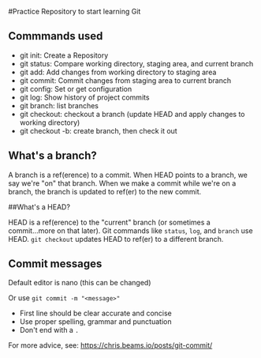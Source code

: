 #Practice Repository to start learning Git


## Commmands used

- git init: Create a Repository
- git status: Compare working directory, staging area, and current branch
- git add: Add changes from working directory to staging area
- git commit: Commit changes from staging area to current branch
- git config: Set or get configuration
- git log: Show history of project commits
- git branch: list branches
- git checkout: checkout a branch (update HEAD and apply changes to working directory)
- git checkout -b: create branch, then check it out

## What's a branch?

A branch is a ref(erence) to a commit. When HEAD points to a branch, we say we're "on" that branch. When we make a commit while we're on a branch, the branch is updated to ref(er) to the new commit.

##What's a HEAD?

HEAD is a ref(erence) to the "current" branch (or sometimes a commit...more on that later). Git commands like `status`, `log`, and `branch` use HEAD. `git checkout` updates HEAD to ref(er) to a different branch.

## Commit messages


Default editor is nano (this can be changed)

Or use `git commit -m "<message>"`

- First line should be clear accurate and concise
- Use proper spelling, grammar and punctuation
- Don't end with a `.`

For more advice, see: https://chris.beams.io/posts/git-commit/
